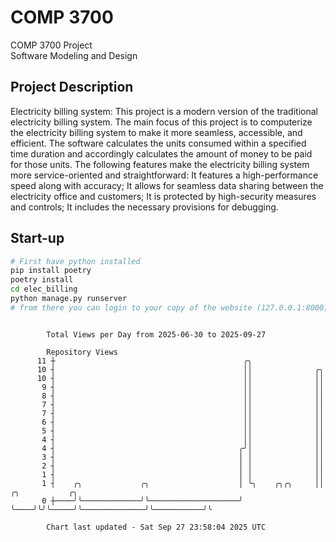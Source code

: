 # COMP 3700
COMP 3700 Project  
Software Modeling and Design
## Project Description
Electricity billing system: This project is a modern version of the traditional electricity billing system. The main focus of this project is to computerize the electricity billing system to make it more seamless, accessible, and efficient. The software calculates the units consumed within a specified time duration and accordingly calculates the amount of money to be paid for those units. The following features make the electricity billing system more service-oriented and straightforward: It features a high-performance speed along with accuracy; It allows for seamless data sharing between the electricity office and customers; It is protected by high-security measures and controls; It includes the necessary provisions for debugging.

## Start-up
```bash
# First have python installed
pip install poetry
poetry install
cd elec_billing
python manage.py runserver
# from there you can login to your copy of the website (127.0.0.1:8000), default creds are admin/admin
```

```

        Total Views per Day from 2025-06-30 to 2025-09-27

        Repository Views
      11 ┼                                          ╭╮
      10 ┤                                          ││              ╭╮
      10 ┤                                          ││              ││
       9 ┤                                          ││              ││
       8 ┤                                          ││              ││
       7 ┤                                          ││              ││
       7 ┤                                          ││              ││
       6 ┤                                          ││              ││
       5 ┤                                          ││              ││
       4 ┤                                          ││              ││
       4 ┤                                         ╭╯│              ││
       3 ┤                                         │ │              ││
       2 ┤                                         │ │              ││
       1 ┤                                         │ │              ││
       1 ┤    ╭╮             ╭╮                    │ ╰╮    ╭╮╭╮     ││              ╭╮           ╭╮
       0 ┼────╯╰─────────────╯╰────────────────────╯  ╰────╯╰╯╰─────╯╰──────────────╯╰───────────╯╰

        Chart last updated - Sat Sep 27 23:58:04 2025 UTC
        
```
